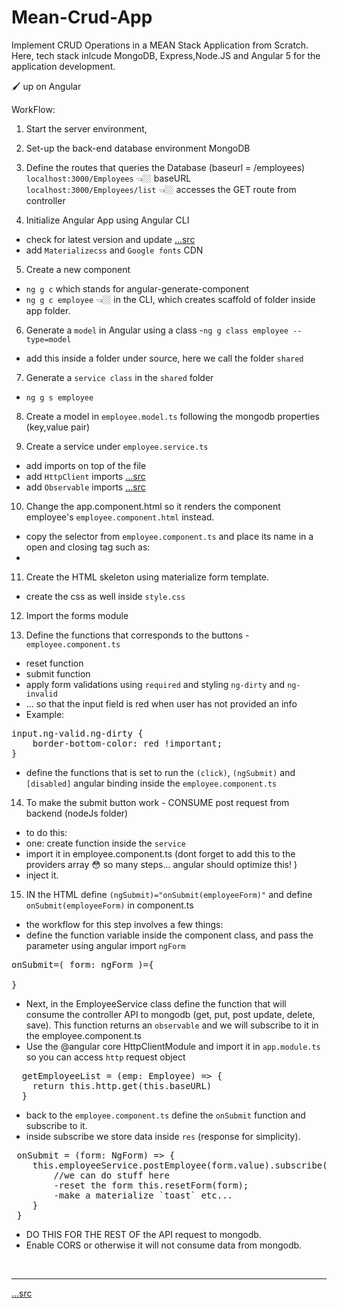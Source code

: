 # Mean-Crud-App

Implement CRUD Operations in a MEAN Stack Application from Scratch. Here, tech stack inlcude MongoDB, Express,Node.JS and Angular 5 for the application development.

🖌 up on Angular

WorkFlow:

1.  Start the server environment,
2.  Set-up the back-end database environment MongoDB
3.  Define the routes that queries the Database (baseurl = /employees)
    <br>
    `localhost:3000/Employees` 👈🏼 baseURL
    <br>
    `localhost:3000/Employees/list` 👈🏼 accesses the GET route from controller

4.  Initialize Angular App using Angular CLI

- check for latest version and update <a href="https://stackoverflow.com/questions/44525746/global-angular-cli-version-greater-than-local-version">...src</a>
- add `Materializecss` and `Google fonts` CDN

5.  Create a new component

- `ng g c` which stands for angular-generate-component
- `ng g c employee` 👈🏼 in the CLI, which creates scaffold of folder inside app folder.

6.  Generate a `model` in Angular using a class -`ng g class employee --type=model`

- add this inside a folder under source, here we call the folder `shared`
7. Generate a `service class` in the `shared` folder
- `ng g s employee`
8. Create a model in `employee.model.ts` following the mongodb properties (key,value pair)

9. Create a service under `employee.service.ts`
- add imports on top of the file
- add `HttpClient` imports  <a href="https://angular.io/guide/http">...src</a>
- add `Observable` imports  <a href="https://developer.telerik.com/topics/web-development/introduction-observables-angular-developers/">...src</a>

10. Change the app.component.html so it renders the component employee's `employee.component.html` instead. 
- copy the selector from `employee.component.ts` and place its name in a open and closing tag such as:
- <app-employee></app-employee>

11. Create the HTML skeleton using materialize form template.
- create the css as well inside `style.css`

12. Import the forms module 

13. Define the functions that corresponds to the buttons - `employee.component.ts`
- reset function
- submit function
- apply form validations using `required` and styling `ng-dirty` and `ng-invalid`
- ... so that the input field is red when user has not provided an info
- Example:
<pre>
input.ng-valid.ng-dirty {
    border-bottom-color: red !important;
}
</pre>
- define the functions that is set to run the `(click)`, `(ngSubmit)` and `[disabled]` angular binding inside the `employee.component.ts`

14. To make the submit button work - CONSUME post request from backend (nodeJs folder)
- to do this:
- one: create function inside the `service`
- import it in employee.component.ts (dont forget to add this to the providers array 😳 so many steps... angular should optimize this! )
- inject it. 

15. IN the HTML define `(ngSubmit)="onSubmit(employeeForm)"` and define `onSubmit(employeeForm)` in component.ts
- the workflow for this step involves a few things:
- define the function variable inside the component class, and pass the parameter using angular import `ngForm`
<pre>
onSubmit=( form: ngForm )={

}
</pre>
- Next, in the EmployeeService class define the function that will consume the controller API to mongodb (get, put, post update, delete, save).  This function returns an `observable` and we will subscribe to it in the employee.component.ts
- Use the @angular core HttpClientModule and import it in `app.module.ts` so you can access `http` request object
<pre>
  getEmployeeList = (emp: Employee) => {
    return this.http.get(this.baseURL)
  }
</pre>
- back to the `employee.component.ts` define the `onSubmit` function and subscribe to it.
- inside subscribe we store data inside `res` (response for simplicity).
<pre>
 onSubmit = (form: NgForm) => {
    this.employeeService.postEmployee(form.value).subscribe(res => {
        //we can do stuff here
        -reset the form this.resetForm(form);
        -make a materialize `toast` etc... 
    }
 }
</pre>
- DO THIS FOR THE REST OF the API request to mongodb.
- Enable CORS or otherwise it will not consume data from mongodb.  








<br><hr>

<a href="https://www.youtube.com/watch?v=UYh6EvpQquw">...src</a>

